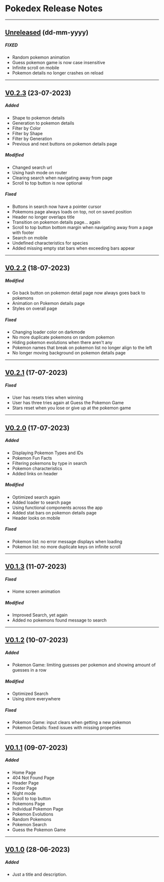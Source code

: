 # Pokedex Release Notes

---

## [Unreleased](https://github.com/nashaguayo/pokedex/compare/V0.2.3...develop) (dd-mm-yyyy)

##### FIXED

- Random pokemon animation
- Guess pokemon game is now case insensitive
- Infinite scroll on mobile
- Pokemon details no longer crashes on reload

---

## [V0.2.3](https://github.com/nashaguayo/pokedex/compare/V0.2.2...V0.2.3) (23-07-2023)

##### Added

- Shape to pokemon details
- Generation to pokemon details
- Filter by Color
- Filter by Shape
- Filter by Generation
- Previous and next buttons on pokemon details page

##### Modified

- Changed search url
- Using hash mode on router
- Clearing search when navigating away from page
- Scroll to top button is now optional

##### Fixed

- Buttons in search now have a pointer cursor
- Pokemons page always loads on top, not on saved position
- Header no longer overlaps title
- Transition on pokemon details page... again
- Scroll to top button bottom margin when navigating away from a page with footer
- Search on mobile
- Undefined characteristics for species
- Added missing empty stat bars when exceeding bars appear

---

## [V0.2.2](https://github.com/nashaguayo/pokedex/compare/V0.2.1...V0.2.2) (18-07-2023)

##### Modified

- Go back button on pokemon detail page now always goes back to pokemons
- Animation on Pokemon details page
- Styles on overall page

##### Fixed

- Changing loader color on darkmode
- No more duplicate pokemons on random pokemon
- Hiding pokemon evolutions when there aren't any
- Pokemon names that break on pokemon list no longer align to the left
- No longer moving background on pokemon details page

---

## [V0.2.1](https://github.com/nashaguayo/pokedex/compare/V0.2.0...V0.2.1) (17-07-2023)

##### Fixed

- User has resets tries when winning
- User has three tries again at Guess the Pokemon Game
- Stars reset when you lose or give up at the pokemon game

---

## [V0.2.0](https://github.com/nashaguayo/pokedex/compare/V0.1.3...V0.2.0) (17-07-2023)

##### Added

- Displaying Pokemon Types and IDs
- Pokemon Fun Facts
- Filtering pokemons by type in search
- Pokemon characteristics
- Added links on header

##### Modified

- Optimized search again
- Added loader to search page
- Using functional components across the app
- Added stat bars on pokemon details page
- Header looks on mobile

##### Fixed

- Pokemon list: no error message displays when loading
- Pokemon list: no more duplicate keys on infinite scroll

---

## [V0.1.3](https://github.com/nashaguayo/pokedex/compare/V0.1.2...V0.1.3) (11-07-2023)

##### Fixed

- Home screen animation

##### Modified

- Improved Search, yet again
- Added no pokemons found message to search

---

## [V0.1.2](https://github.com/nashaguayo/pokedex/compare/V0.1.1...V0.1.2) (10-07-2023)

##### Added

- Pokemon Game: limiting guesses per pokemon and showing amount of guesses in a row

##### Modified

- Optimized Search
- Using store everywhere

##### Fixed

- Pokemon Game: input clears when getting a new pokemon
- Pokemon Details: fixed issues with missing properties

---

## [V0.1.1](https://github.com/nashaguayo/pokedex/compare/V0.1.0...V0.1.1) (09-07-2023)

##### Added

- Home Page
- 404 Not Found Page
- Header Page
- Footer Page
- Night mode
- Scroll to top button
- Pokemons Page
- Individual Pokemon Page
- Pokemon Evolutions
- Random Pokemons
- Pokemon Search
- Guess the Pokemon Game

---

## [V0.1.0](https://github.com/nashaguayo/pokedex/releases/tag/V0.1.0) (28-06-2023)

##### Added

- Just a title and description.
